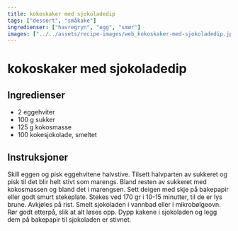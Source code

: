 ```yaml
---
title: kokoskaker med sjokoladedip
tags: ["dessert", "småkake"]
ingredienser: ["havregryn", "egg", "smør"]
images: ["../../assets/recipe-images/web_kokoskaker-med-sjokoladedip.jpg"]
---
```


# kokoskaker med sjokoladedip

## Ingredienser

- 2 eggehviter
- 100 g sukker
- 125 g kokosmasse
- 100 kokesjokolade, smeltet

## Instruksjoner

Skill eggen og pisk eggehvitene halvstive. Tilsett halvparten av sukkeret og pisk til det blir helt stivt som marengs. Bland resten av sukkeret med kokosmassen og bland det i marengsen. Sett deigen med skje på bakepapir eller godt smurt stekeplate. Stekes ved 170 gr i 10-15 minutter, til de er lys brune. Avkjøles på rist. Smelt sjokoladen i vannbad eller i mikrobølgeovn. Rør godt etterpå, slik at alt løses opp. Dypp kakene i sjokoladen og legg dem på bakepapir til sjokoladen er stivnet.
